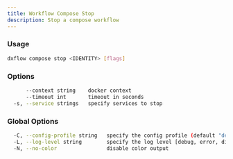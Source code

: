 ```yaml
---
title: Workflow Compose Stop 
description: Stop a compose workflow
---
```


### Usage

```bash
dxflow compose stop <IDENTITY> [flags]
```

### Options

```bash
      --context string    docker context
      --timeout int       timeout in seconds
  -s, --service strings   specify services to stop
```

### Global Options

```bash
  -C, --config-profile string   specify the config profile (default "default")
  -L, --log-level string        specify the log level [debug, error, disabled] (default "disabled")
  -N, --no-color                disable color output
```

